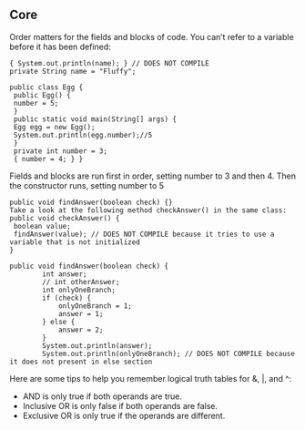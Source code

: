 ## Core

Order matters for the fields and blocks of code. You can’t refer to a variable before it has 
been defined:
```
{ System.out.println(name); } // DOES NOT COMPILE
private String name = "Fluffy";
```
```
public class Egg {
 public Egg() {
 number = 5;
 }
 public static void main(String[] args) {
 Egg egg = new Egg();
 System.out.println(egg.number);//5
 }
 private int number = 3;
 { number = 4; } }
```
Fields and blocks are run first in order, setting number
to 3 and then 4. Then the constructor runs, setting number to 5
```
public void findAnswer(boolean check) {}
Take a look at the following method checkAnswer() in the same class:
public void checkAnswer() {
 boolean value;
 findAnswer(value); // DOES NOT COMPILE because it tries to use a variable that is not initialized
}
```
```
public void findAnswer(boolean check) {
        int answer;
        // int otherAnswer;
        int onlyOneBranch;
        if (check) {
            onlyOneBranch = 1;
            answer = 1;
        } else {
            answer = 2;
        }
        System.out.println(answer);
        System.out.println(onlyOneBranch); // DOES NOT COMPILE because it does not present in else section
```

Here are some tips to help you remember logical truth tables for &, |, and ^:
- AND is only true if both operands are true.
- Inclusive OR is only false if both operands are false.
- Exclusive OR is only true if the operands are different.
